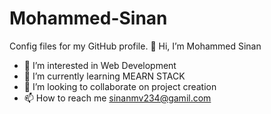 # Mohammed-Sinan
Config files for my GitHub profile.
👋 Hi, I’m Mohammed Sinan
- 👀 I’m interested in Web Development
- 🌱 I’m currently learning MEARN STACK
- 💞️ I’m looking to collaborate on project creation
- 📫 How to reach me sinanmv234@gamil.com
